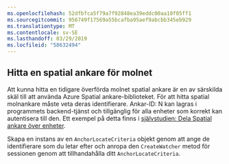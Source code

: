 ```yaml
---
ms.openlocfilehash: 52dfbfca5f79a7f92848ea39eddc00aa10f05ff1
ms.sourcegitcommit: 956749f17569a55bcafba95aef9abcbb345eb929
ms.translationtype: MT
ms.contentlocale: sv-SE
ms.lasthandoff: 03/29/2019
ms.locfileid: "58632494"
---
```

## <a name="locate-a-cloud-spatial-anchor"></a>Hitta en spatial ankare för molnet

Att kunna hitta en tidigare överförda molnet spatial ankare är en av särskilda skäl till att använda Azure Spatial ankare-biblioteket. För att hitta spatial molnankare måste veta deras identifierare. Ankar-ID: N kan lagras i programmets backend-tjänst och tillgänglig för alla enheter som korrekt kan autentisera till den. Ett exempel på detta finns i [självstudien: Dela Spatial ankare över enheter](/azure/spatial-anchors/tutorials/tutorial-share-anchors-across-devices/).

Skapa en instans av en `AnchorLocateCriteria` objekt genom att ange de identifierare som du letar efter och anropa den `CreateWatcher` metod för sessionen genom att tillhandahålla ditt `AnchorLocateCriteria`.
